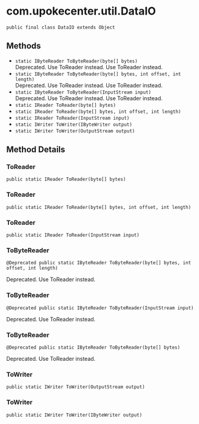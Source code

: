 # com.upokecenter.util.DataIO

    public final class DataIO extends Object

## Methods

* `static IByteReader ToByteReader(byte[] bytes)`<br>
 Deprecated.
Use ToReader instead.
 Use ToReader instead.
* `static IByteReader ToByteReader(byte[] bytes,
            int offset,
            int length)`<br>
 Deprecated.
Use ToReader instead.
 Use ToReader instead.
* `static IByteReader ToByteReader(InputStream input)`<br>
 Deprecated.
Use ToReader instead.
 Use ToReader instead.
* `static IReader ToReader(byte[] bytes)`<br>
* `static IReader ToReader(byte[] bytes,
        int offset,
        int length)`<br>
* `static IReader ToReader(InputStream input)`<br>
* `static IWriter ToWriter(IByteWriter output)`<br>
* `static IWriter ToWriter(OutputStream output)`<br>

## Method Details

### ToReader
    public static IReader ToReader(byte[] bytes)
### ToReader
    public static IReader ToReader(byte[] bytes, int offset, int length)
### ToReader
    public static IReader ToReader(InputStream input)
### ToByteReader
    @Deprecated public static IByteReader ToByteReader(byte[] bytes, int offset, int length)
Deprecated.&nbsp;Use ToReader instead.
### ToByteReader
    @Deprecated public static IByteReader ToByteReader(InputStream input)
Deprecated.&nbsp;Use ToReader instead.
### ToByteReader
    @Deprecated public static IByteReader ToByteReader(byte[] bytes)
Deprecated.&nbsp;Use ToReader instead.
### ToWriter
    public static IWriter ToWriter(OutputStream output)
### ToWriter
    public static IWriter ToWriter(IByteWriter output)
